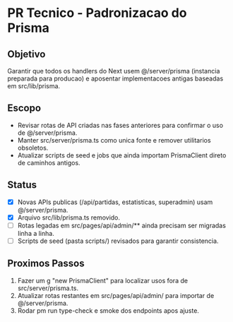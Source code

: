 # PR Tecnico - Padronizacao do Prisma

## Objetivo

Garantir que todos os handlers do Next usem @/server/prisma (instancia preparada para producao) e aposentar implementacoes antigas baseadas em src/lib/prisma.

## Escopo

- Revisar rotas de API criadas nas fases anteriores para confirmar o uso de @/server/prisma.
- Manter src/server/prisma.ts como unica fonte e remover utilitarios obsoletos.
- Atualizar scripts de seed e jobs que ainda importam PrismaClient direto de caminhos antigos.

## Status

- [x] Novas APIs publicas (/api/partidas, estatisticas, superadmin) usam @/server/prisma.
- [x] Arquivo src/lib/prisma.ts removido.
- [ ] Rotas legadas em src/pages/api/admin/\*\* ainda precisam ser migradas linha a linha.
- [ ] Scripts de seed (pasta scripts/) revisados para garantir consistencia.

## Proximos Passos

1. Fazer um
   g "new PrismaClient" para localizar usos fora de src/server/prisma.ts.
2. Atualizar rotas restantes em src/pages/api/admin/ para importar de @/server/prisma.
3. Rodar
   pm run type-check e smoke dos endpoints apos ajuste.
